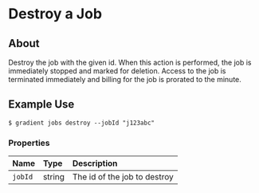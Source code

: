 # Destroy a Job

## About

Destroy the job with the given id. When this action is performed, the job is immediately stopped and marked for deletion. Access to the job is terminated immediately and billing for the job is prorated to the minute.

## Example Use

```text
$ gradient jobs destroy --jobId "j123abc"
```

### **Properties**

| Name | Type | Description |
| :--- | :--- | :--- |
| `jobId` | string | The id of the job to destroy |



